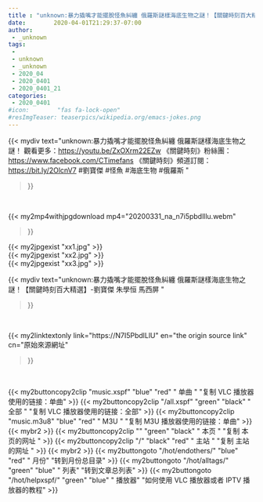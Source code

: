 ```yaml
---
title : "unknown:暴力撬嘴才能擺脫怪魚糾纏 俄羅斯謎樣海底生物之謎！【關鍵時刻百大精選】-劉寶傑 朱學恒 馬西屏 "
date:        2020-04-01T21:29:37-07:00
author:
 - _unknown
tags:
 - 
 - unknown
 - _unknown
 - 2020_04
 - 2020_0401
 - 2020_0401_21
categories:
 - 2020_0401
#icon:        "fas fa-lock-open"
#resImgTeaser: teaserpics/wikipedia.org/emacs-jokes.png
---
```







{{< mydiv text="unknown:暴力撬嘴才能擺脫怪魚糾纏 俄羅斯謎樣海底生物之謎！ 觀看更多：https://youtu.be/ZxOXrm22EZw  《關鍵時刻》粉絲團：https://www.facebook.com/CTimefans 《關鍵時刻》頻道訂閱：https://bit.ly/2OlcnV7  #劉寶傑 #怪魚 #海底生物 #俄羅斯 "
>}}
<br>


{{< my2mp4withjpgdownload mp4="20200331_na_n7i5pbdlllu.webm"
>}}

{{< my2jpgexist "xx1.jpg" >}}<br>
{{< my2jpgexist "xx2.jpg" >}}<br>
{{< my2jpgexist "xx3.jpg" >}}<br>



{{< mydiv text="unknown:暴力撬嘴才能擺脫怪魚糾纏 俄羅斯謎樣海底生物之謎！【關鍵時刻百大精選】-劉寶傑 朱學恒 馬西屏 "
>}}
<br>

{{< my2linktextonly link="https://N7I5PbdlLlU"
en="the origin source link" cn="原始來源網址"
>}}


<br>


{{< my2buttoncopy2clip "music.xspf"        "blue"   "red"    " 单曲 "  "复制 VLC 播放器使用的链接：单曲" >}} {{< my2buttoncopy2clip "/all.xspf"         "green"  "black"  " 全部 "  "复制 VLC 播放器使用的链接：全部" >}} {{< my2buttoncopy2clip "music.m3u8"        "blue"   "red"    " M3U  "    "复制 M3U 播放器使用的链接：单曲" >}} {{< mybr2 >}} {{< my2buttoncopy2clip ""                  "green"  "black"  " 本页 "    "复制 本页的网址 " >}} {{< my2buttoncopy2clip "/"                 "black"  "red"    " 主站 "    "复制 主站的网址 " >}} {{< mybr2 >}} {{< my2buttongoto      "/hot/endothers/"   "blue"   "red"    " 月份"   "转到月份总目录" >}} {{< my2buttongoto      "/hot/alltags/"     "green"  "blue"   " 列表"   "转到文章总列表" >}} {{< my2buttongoto      "/hot/helpxspf/"    "green"  "blue"   " 播放器" "如何使用 VLC 播放器或者 IPTV 播放器的教程" >}} 
